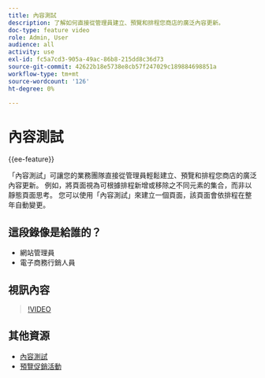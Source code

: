 ```yaml
---
title: 內容測試
description: 了解如何直接從管理員建立、預覽和排程您商店的廣泛內容更新。
doc-type: feature video
role: Admin, User
audience: all
activity: use
exl-id: fc5a7cd3-905a-49ac-86b8-215dd8c36d73
source-git-commit: 42622b18e5738e8cb57f247029c189884698851a
workflow-type: tm+mt
source-wordcount: '126'
ht-degree: 0%

---
```


# 內容測試

{{ee-feature}}

「內容測試」可讓您的業務團隊直接從管理員輕鬆建立、預覽和排程您商店的廣泛內容更新。 例如，將頁面視為可根據排程新增或移除之不同元素的集合，而非以靜態頁面思考。 您可以使用「內容測試」來建立一個頁面，該頁面會依排程在整年自動變更。

## 這段錄像是給誰的？

- 網站管理員
- 電子商務行銷人員

## 視訊內容

>[!VIDEO](https://video.tv.adobe.com/v/343784?quality=12&learn=on)

## 其他資源

- [內容測試](https://docs.magento.com/user-guide/cms/content-staging.html)
- [預覽促銷活動](https://docs.magento.com/user-guide/cms/content-staging-preview.html)
